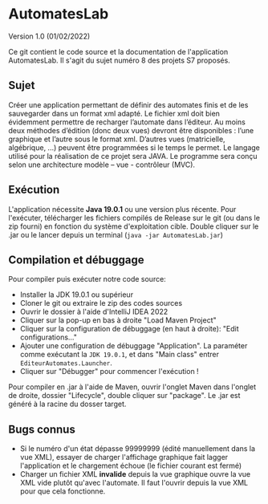 # AutomatesLab

Version 1.0 (01/02/2022)

Ce git contient le code source et la documentation de l'application AutomatesLab.
Il s'agit du sujet numéro 8 des projets S7 proposés.

## Sujet

Créer une application permettant de définir des automates finis et de les sauvegarder dans un format xml adapté. 
Le fichier xml doit bien évidemment permettre de recharger l’automate dans l’éditeur. 
Au moins deux méthodes d’édition (donc deux vues) devront être disponibles : l’une graphique et l’autre sous le format xml. 
D’autres vues (matricielle, algébrique, ...) peuvent être programmées si le temps le permet. 
Le langage utilisé pour la réalisation de ce projet sera JAVA. 
Le programme sera conçu selon une architecture modèle – vue - contrôleur (MVC).

## Exécution

L'application nécessite **Java 19.0.1** ou une version plus récente.
Pour l'exécuter, télécharger les fichiers compilés de Release sur le git (ou dans le zip fourni) en fonction du système d'exploitation cible. 
Double cliquer sur le .jar ou le lancer depuis un terminal (`java -jar AutomatesLab.jar`)

## Compilation et débuggage

Pour compiler puis exécuter notre code source:
- Installer la JDK 19.0.1 ou supérieur
- Cloner le git ou extraire le zip des codes sources
- Ouvrir le dossier à l'aide d'IntelliJ IDEA 2022
- Cliquer sur la pop-up en bas à droite "Load Maven Project"
- Cliquer sur la configuration de débuggage (en haut à droite): "Edit configurations..."
- Ajouter une configuration de débuggage "Application". La paraméter comme exécutant la `JDK 19.0.1`, et dans "Main class" entrer `EditeurAutomates.Launcher`.
- Cliquer sur "Débugger" pour commencer l'exécution !

Pour compiler en .jar à l'aide de Maven, ouvrir l'onglet Maven dans l'onglet de droite, dossier "Lifecycle", double cliquer sur "package". Le .jar est généré à la racine du dosser target.

## Bugs connus

- Si le numéro d'un état dépasse 99999999 (édité manuellement dans la vue XML), essayer de charger l'affichage graphique fait lagger l'application et le chargement échoue (le fichier courant est fermé)
- Charger un fichier XML **invalide** depuis la vue graphique ouvre la vue XML vide plutôt qu'avec l'automate. Il faut l'ouvrir depuis la vue XML pour que cela fonctionne.
